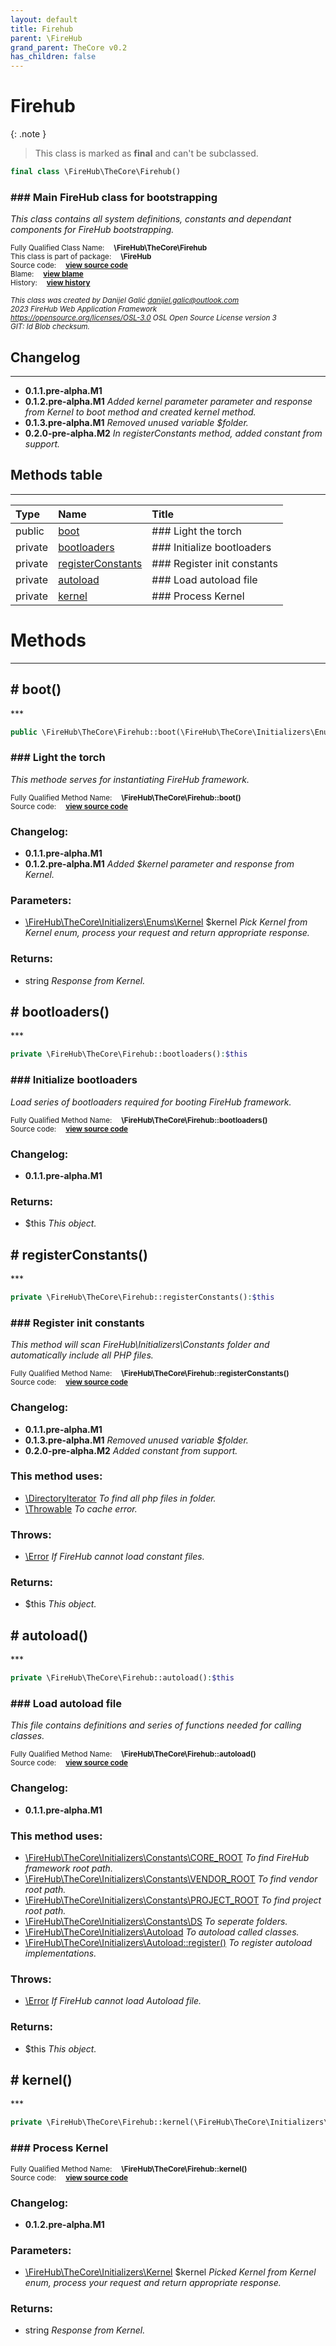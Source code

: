 ```yaml
---
layout: default
title: Firehub
parent: \FireHub
grand_parent: TheCore v0.2
has_children: false
---
```


<link rel="stylesheet" type="text/css" href="/css/style.css" />

# Firehub

{: .note }
> This class is marked as **final** and can't be subclassed.


```php
final class \FireHub\TheCore\Firehub()
```

### ### Main FireHub class for bootstrapping

_This class contains all system definitions, constants and dependant
components for FireHub bootstrapping._

<sub>Fully Qualified Class Name:  **\FireHub\TheCore\Firehub**</sub><br>
<sub>This class is part of package:  **\FireHub**</sub><br>
<sub>Source code:  **[view source code](https://github.com/The-FireHub-Project/TheCore/blob/v1.0/src/firehub.FireHub.php#L41)**</sub><br>
<sub>Blame:  **[view blame](https://github.com/The-FireHub-Project/TheCore/blame/v1.0/src/firehub.FireHub.php)**</sub><br>
<sub>History:  **[view history](https://github.com/The-FireHub-Project/TheCore/commits/v1.0/src/firehub.FireHub.php)**</sub><br>

<sub>_This class was created by Danijel Galić <danijel.galic@outlook.com>_</sub><br>
<sub>_2023 FireHub Web Application Framework_</sub><br>
<sub>_<https://opensource.org/licenses/OSL-3.0> OSL Open Source License version 3_</sub><br>
<sub>_GIT: $Id$ Blob checksum._</sub><br>

## Changelog
***

* **0.1.1.pre-alpha.M1** 
* **0.1.2.pre-alpha.M1** _Added kernel parameter parameter and response from Kernel to boot method and created kernel method._
* **0.1.3.pre-alpha.M1** _Removed unused variable $folder._
* **0.2.0-pre-alpha.M2** _In registerConstants method, added constant from support._


## Methods table
***

| Type  | Name  | Title |
| :---  | :---  | :---  |
|public |<a href="#boot()">boot</a>|### Light the torch|
|private |<a href="#bootloaders()">bootloaders</a>|### Initialize bootloaders|
|private |<a href="#registerconstants()">registerConstants</a>|### Register init constants|
|private |<a href="#autoload()">autoload</a>|### Load autoload file|
|private |<a href="#kernel()">kernel</a>|### Process Kernel|


# Methods
***


<h2><a name="boot()"># boot()</a></h2>
***

```php
public \FireHub\TheCore\Firehub::boot(\FireHub\TheCore\Initializers\Enums\Kernel $kernel):string
```

### ### Light the torch

_This methode serves for instantiating FireHub framework._

<sub>Fully Qualified Method Name:  **\FireHub\TheCore\Firehub::boot()**</sub><br>
<sub>Source code:  **[view source code](https://github.com/The-FireHub-Project/TheCore/blob/v1.0/src/firehub.FireHub.php#L58)**</sub><br>

### Changelog:

* **0.1.1.pre-alpha.M1** 
* **0.1.2.pre-alpha.M1** _Added $kernel parameter and response from Kernel._

### Parameters:

* [\FireHub\TheCore\Initializers\Enums\Kernel](/thecore/v0.2\FireHub\TheCore\Initializers\Enums\Kernel) $kernel _Pick Kernel from Kernel enum, process your
request and return appropriate response._

### Returns:

* string _Response from Kernel._

<h2><a name="bootloaders()"># bootloaders()</a></h2>
***

```php
private \FireHub\TheCore\Firehub::bootloaders():$this
```

### ### Initialize bootloaders

_Load series of bootloaders required for
booting FireHub framework._

<sub>Fully Qualified Method Name:  **\FireHub\TheCore\Firehub::bootloaders()**</sub><br>
<sub>Source code:  **[view source code](https://github.com/The-FireHub-Project/TheCore/blob/v1.0/src/firehub.FireHub.php#L75)**</sub><br>

### Changelog:

* **0.1.1.pre-alpha.M1** 

### Returns:

* $this _This object._

<h2><a name="registerconstants()"># registerConstants()</a></h2>
***

```php
private \FireHub\TheCore\Firehub::registerConstants():$this
```

### ### Register init constants

_This method will scan FireHub\Initializers\Constants folder
and automatically include all PHP files._

<sub>Fully Qualified Method Name:  **\FireHub\TheCore\Firehub::registerConstants()**</sub><br>
<sub>Source code:  **[view source code](https://github.com/The-FireHub-Project/TheCore/blob/v1.0/src/firehub.FireHub.php#L100)**</sub><br>

### Changelog:

* **0.1.1.pre-alpha.M1** 
* **0.1.3.pre-alpha.M1** _Removed unused variable $folder._
* **0.2.0-pre-alpha.M2** _Added constant from support._

### This method uses:

* [\DirectoryIterator](/thecore/v0.2\DirectoryIterator) _To find all php files in folder._
* [\Throwable](/thecore/v0.2\Throwable) _To cache error._

### Throws:

* [\Error](/thecore/v0.2\Error) _If FireHub cannot load constant files._

### Returns:

* $this _This object._

<h2><a name="autoload()"># autoload()</a></h2>
***

```php
private \FireHub\TheCore\Firehub::autoload():$this
```

### ### Load autoload file

_This file contains definitions and series of functions
needed for calling classes._

<sub>Fully Qualified Method Name:  **\FireHub\TheCore\Firehub::autoload()**</sub><br>
<sub>Source code:  **[view source code](https://github.com/The-FireHub-Project/TheCore/blob/v1.0/src/firehub.FireHub.php#L138)**</sub><br>

### Changelog:

* **0.1.1.pre-alpha.M1** 

### This method uses:

* [\FireHub\TheCore\Initializers\Constants\CORE_ROOT](/thecore/v0.2\FireHub\TheCore\Initializers\Constants\CORE_ROOT) _To find FireHub framework root path._
* [\FireHub\TheCore\Initializers\Constants\VENDOR_ROOT](/thecore/v0.2\FireHub\TheCore\Initializers\Constants\VENDOR_ROOT) _To find vendor root path._
* [\FireHub\TheCore\Initializers\Constants\PROJECT_ROOT](/thecore/v0.2\FireHub\TheCore\Initializers\Constants\PROJECT_ROOT) _To find project root path._
* [\FireHub\TheCore\Initializers\Constants\DS](/thecore/v0.2\FireHub\TheCore\Initializers\Constants\DS) _To seperate folders._
* [\FireHub\TheCore\Initializers\Autoload](/thecore/v0.2\FireHub\TheCore\Initializers\Autoload) _To autoload called classes._
* [\FireHub\TheCore\Initializers\Autoload::register()](/thecore/v0.2\FireHub\TheCore\Initializers\Autoload#register()) _To register autoload implementations._

### Throws:

* [\Error](/thecore/v0.2\Error) _If FireHub cannot load Autoload file._

### Returns:

* $this _This object._

<h2><a name="kernel()"># kernel()</a></h2>
***

```php
private \FireHub\TheCore\Firehub::kernel(\FireHub\TheCore\Initializers\Kernel $kernel):string
```

### ### Process Kernel

<sub>Fully Qualified Method Name:  **\FireHub\TheCore\Firehub::kernel()**</sub><br>
<sub>Source code:  **[view source code](https://github.com/The-FireHub-Project/TheCore/blob/v1.0/src/firehub.FireHub.php#L192)**</sub><br>

### Changelog:

* **0.1.2.pre-alpha.M1** 

### Parameters:

* [\FireHub\TheCore\Initializers\Kernel](/thecore/v0.2\FireHub\TheCore\Initializers\Kernel) $kernel _Picked Kernel from Kernel enum, process your
request and return appropriate response._

### Returns:

* string _Response from Kernel._


